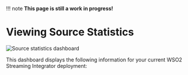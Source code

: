 !!! note
    **This page is still a work in progress!**
    
# Viewing Source Statistics

![Source statistics dashboard]({{base_path}}/assets/img/streaming/streaming-integrator-grafana-dashboard/source_statistics_dashboard.png)

This dashboard displays the following information for your current WSO2 Streaming Integrator deployment: